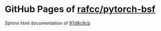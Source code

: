 GitHub Pages of [rafcc/pytorch-bsf](https://github.com/rafcc/pytorch-bsf.git)
===
Sphinx html documentation of [97d8c8cb](https://github.com/rafcc/pytorch-bsf/tree/97d8c8cb0901509bf44314a62b16ba0a93bdba0b)

